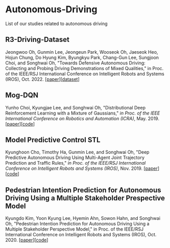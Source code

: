 # Autonomous-Driving
List of our studies related to autonomous driving

## R3-Driving-Dataset
Jeongwoo Oh, Gunmin Lee, Jeongeun Park, Wooseok Oh, Jaeseok Heo, Hojun Chung, Do Hyung Kim, Byungkyu Park, Chang-Gun Lee, Sungjoon Choi, and Songhwai Oh, "Towards Defensive Autonomous Driving: Collecting and Probing Driving Demonstrations of Mixed Qualities," in Proc. of the IEEE/RSJ International Conference on Intelligent Robots and Systems (IROS), Oct. 2022. [[paper]()][[dataset](https://github.com/rllab-snu/R3-Driving-Dataset)]

## Mog-DQN
Yunho Choi, Kyungjae Lee, and Songhwai Oh, "Distributional Deep Reinforcement Learning with a Mixture of Gaussians," *in Proc. of the IEEE International Conference on Robotics and Automation (ICRA)*, May. 2019.
[[paper](http://rllab.snu.ac.kr/publications/papers/2019_icra_ddrl_mog.pdf)][[code](https://github.com/rllab-snu/mog_dqn_car_racing)]

## Model Predictive Control STL
Kyunghoon Cho, Timothy Ha, Gunmin Lee, and Songhwai Oh, "Deep Predictive Autonomous Driving Using Multi-Agent Joint Trajectory Prediction and Traffic Rules," *in Proc. of the IEEE/RSJ International Conference on Intelligent Robots and Systems (IROS)*, Nov. 2019.
[[paper]()][[code](https://github.com/rllab-snu/model_predictive_control_stl)]

## Pedestrian Intention Prediction for Autonomous Driving Using a Multiple Stakeholder Prespective Model
Kyungdo Kim, Yoon Kyung Lee, Hyemin Ahn, Sowon Hahn, and Songhwai Oh, "Pedestrian Intention Prediction for Autonomous Driving Using a Multiple Stakeholder Perspective Model," in Proc. of the IEEE/RSJ International Conference on Intelligent Robots and Systems (IROS), Oct. 2020. [[paper](http://rllab.snu.ac.kr/publications/papers/2020_iros_mspm.pdf)][[code](https://github.com/rllab-snu/Pedestrian-Intention-Prediction-for-Autonomous-Driving)]
